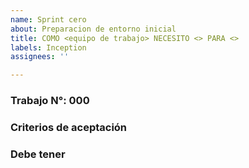 ```yaml
---
name: Sprint cero
about: Preparacion de entorno inicial
title: COMO <equipo de trabajo> NECESITO <> PARA <>
labels: Inception
assignees: ''

---
```


### Trabajo N°: 000

### Criterios de aceptación

### Debe tener
